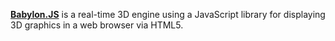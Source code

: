 [**Babylon.JS**](https://babylonjs.com) is a real-time 3D engine using a JavaScript library for displaying 3D graphics in a web browser via HTML5.